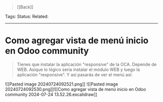 > [[Back]]

Tags: 
Status: 
Related: 

___

# Como agregar vista de menú inicio en Odoo community

> Tienes que instalar la aplicación "responsive" de la OCA. Depende de WEB. Asique lo lógico sería instalar el módulo WEB y luego la aplicación "responsive". Y así pasarás de ver el menú así:

![[Pasted image 20240724092521.png]]
![[Pasted image 20240724092530.png]]![[Como agregar vista de menú inicio en Odoo community 2024-07-24 13.52.26.excalidraw]]